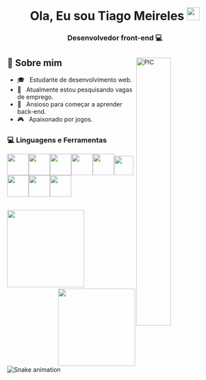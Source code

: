 <h1 align="center">Ola, Eu sou Tiago Meireles <img width="30px" src="https://user-images.githubusercontent.com/5679180/79618120-0daffb80-80be-11ea-819e-d2b0fa904d07.gif" /></h1>
<h3 align="center">Desenvolvedor front-end 💻</h3>
<div>
<img width = "40%" align="right" alt="PIC" src="https://www.publicitarioscriativos.com/wp-content/uploads/2019/03/deekay-vie-agence-designer-1.gif" />
<div align="left">
  <h2> 🤯 Sobre mim </h2>

  - 🎓 &nbsp; Estudante de desenvolvimento web.
  - 💼 &nbsp; Atualmente estou pesquisando vagas de emprego.
  - 🌱 &nbsp; Ansioso para começar a aprender back-end.
  - 🎮 &nbsp; Apaixonado por jogos.
</div>
</div>
<div>
  <h3> 💻 Linguagens e Ferramentas </h3>
  <p>
   <img src="https://cdn.icon-icons.com/icons2/2415/PNG/512/react_original_logo_icon_146374.png" width="50"><img src="https://cdn.icon-icons.com/icons2/2415/PNG/512/html_plain_wordmark_logo_icon_146476.png"   width="50"><img src="https://cdn.icon-icons.com/icons2/2415/PNG/512/css_plain_wordmark_logo_icon_146574.png" width="50"><img src="https://cdn.icon-icons.com/icons2/2415/PNG/512/redux_original_logo_icon_146365.png" width="50"><img src="https://cdn.icon-icons.com/icons2/2415/PNG/512/git_plain_logo_icon_146507.png" width="50"><img src="https://cdn.discordapp.com/attachments/945852041631240222/946848235849408582/download.png" width="45"><img src="https://cdn.icon-icons.com/icons2/2107/PNG/512/file_type_jest_icon_130514.png" width="50"><img src="https://cdn.icon-icons.com/icons2/2107/PNG/512/file_type_vscode_icon_130084.png" width="50"><img src="https://testing-library.com/img/octopus-128x128.png" width="50">
  <p>
</div> 
<br/>
<div>
  <img height="180em" src="https://github-readme-stats.vercel.app/api/top-langs/?username=tiago195&theme=dark&hide_langs_below=1"/>
  <img  align="right" height="180em" src="https://github-readme-stats.vercel.app/api?username=Tiago195&show_icons=true&theme=dracula&include_all_commits=true&count_private=true"/>
</div>

![Snake animation](https://github.com/Tiago195/Tiago195/blob/output/github-contribution-grid-snake.svg)
</div>  
<!--
**Tiago195/Tiago195** is a ✨ _special_ ✨ repository because its `README.md` (this file) appears on your GitHub profile.

Here are some ideas to get you started:

- 🔭 I’m currently working on ...
- 🌱 I’m currently learning ...
- 👯 I’m looking to collaborate on ...
- 🤔 I’m looking for help with ...
- 💬 Ask me about ...
- 📫 How to reach me: ...
- 😄 Pronouns: ...
- ⚡ Fun fact: ...
-->
